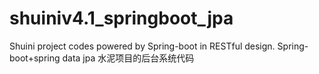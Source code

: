 # shuiniv4.1_springboot_jpa
Shuini project codes powered by Spring-boot in RESTful design. Spring-boot+spring data jpa
水泥项目的后台系统代码
